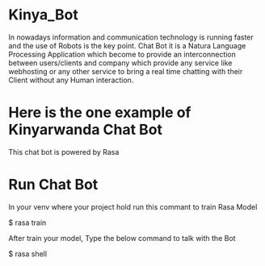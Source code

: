 # Kinya_Bot

In nowadays information and communication technology is running faster and the use of Robots is the key point. Chat Bot it is a Natura Language Processing Application which 
become to provide an interconnection between users/clients and company which provide any service like webhosting or any other service to bring a real time chatting with their 
Client without any Human interaction.

# Here is the one example of Kinyarwanda Chat Bot

This chat bot is powered by Rasa 

# Run Chat Bot

In your venv where your project hold run this commant to train Rasa Model

$ rasa train

After train your model, Type the below command to talk with the Bot

$ rasa shell
